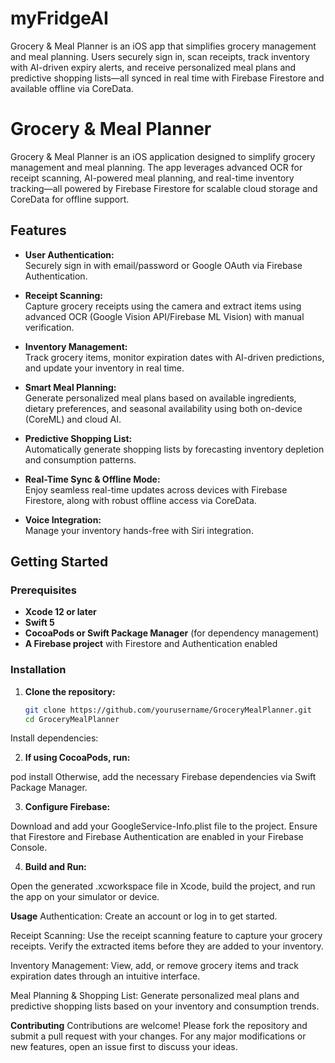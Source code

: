 # myFridgeAI
Grocery &amp; Meal Planner is an iOS app that simplifies grocery management and meal planning. Users securely sign in, scan receipts, track inventory with AI-driven expiry alerts, and receive personalized meal plans and predictive shopping lists—all synced in real time with Firebase Firestore and available offline via CoreData.

# Grocery & Meal Planner

Grocery & Meal Planner is an iOS application designed to simplify grocery management and meal planning. The app leverages advanced OCR for receipt scanning, AI-powered meal planning, and real-time inventory tracking—all powered by Firebase Firestore for scalable cloud storage and CoreData for offline support.

## Features

- **User Authentication:**  
  Securely sign in with email/password or Google OAuth via Firebase Authentication.

- **Receipt Scanning:**  
  Capture grocery receipts using the camera and extract items using advanced OCR (Google Vision API/Firebase ML Vision) with manual verification.

- **Inventory Management:**  
  Track grocery items, monitor expiration dates with AI-driven predictions, and update your inventory in real time.

- **Smart Meal Planning:**  
  Generate personalized meal plans based on available ingredients, dietary preferences, and seasonal availability using both on-device (CoreML) and cloud AI.

- **Predictive Shopping List:**  
  Automatically generate shopping lists by forecasting inventory depletion and consumption patterns.

- **Real-Time Sync & Offline Mode:**  
  Enjoy seamless real-time updates across devices with Firebase Firestore, along with robust offline access via CoreData.

- **Voice Integration:**  
  Manage your inventory hands-free with Siri integration.

## Getting Started

### Prerequisites

- **Xcode 12 or later**
- **Swift 5**
- **CocoaPods or Swift Package Manager** (for dependency management)
- **A Firebase project** with Firestore and Authentication enabled

### Installation

1. **Clone the repository:**

   ```bash
   git clone https://github.com/yourusername/GroceryMealPlanner.git
   cd GroceryMealPlanner
Install dependencies:

2. **If using CocoaPods, run:**
   
pod install
Otherwise, add the necessary Firebase dependencies via Swift Package Manager.

3. **Configure Firebase:**

Download and add your GoogleService-Info.plist file to the project.
Ensure that Firestore and Firebase Authentication are enabled in your Firebase Console.

4. **Build and Run:**

Open the generated .xcworkspace file in Xcode, build the project, and run the app on your simulator or device.

**Usage**
Authentication:
Create an account or log in to get started.

Receipt Scanning:
Use the receipt scanning feature to capture your grocery receipts. Verify the extracted items before they are added to your inventory.

Inventory Management:
View, add, or remove grocery items and track expiration dates through an intuitive interface.

Meal Planning & Shopping List:
Generate personalized meal plans and predictive shopping lists based on your inventory and consumption trends.

**Contributing**
Contributions are welcome! Please fork the repository and submit a pull request with your changes. For any major modifications or new features, open an issue first to discuss your ideas.

